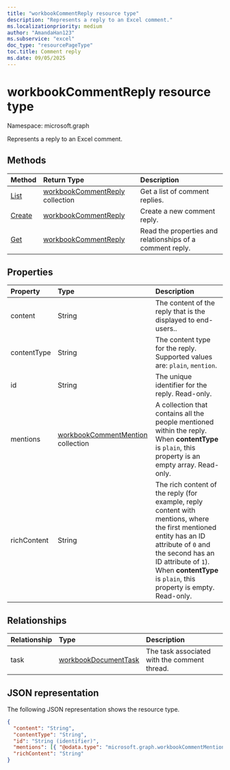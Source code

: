 ```yaml
---
title: "workbookCommentReply resource type"
description: "Represents a reply to an Excel comment."
ms.localizationpriority: medium
author: "AmandaHan123"
ms.subservice: "excel"
doc_type: "resourcePageType"
toc.title: Comment reply
ms.date: 09/05/2025
---
```


# workbookCommentReply resource type

Namespace: microsoft.graph

Represents a reply to an Excel comment.

## Methods

| Method       | Return Type | Description |
|:-------------|:------------|:------------|
| [List](../api/workbookcomment-list-replies.md) | [workbookCommentReply](workbookcommentreply.md) collection | Get a list of comment replies. |
| [Create](../api/workbookcomment-post-replies.md) | [workbookCommentReply](workbookcommentreply.md) | Create a new comment reply. |
| [Get](../api/workbookcommentreply-get.md) | [workbookCommentReply](workbookcommentreply.md) | Read the properties and relationships of a comment reply. |

## Properties

| Property     | Type        | Description |
|:-------------|:------------|:------------|
|content|String|The content of the reply that is the displayed to end-users..|
|contentType|String|The content type for the reply. Supported values are: `plain`, `mention`.|
|id|String|The unique identifier for the reply. Read-only.|
|mentions|[workbookCommentMention](workbookcommentmention.md) collection|A collection that contains all the people mentioned within the reply. When **contentType** is `plain`, this property is an empty array. Read-only.|
|richContent|String|The rich content of the reply (for example, reply content with mentions, where the first mentioned entity has an ID attribute of `0` and the second has an ID attribute of `1`). When **contentType** is `plain`, this property is empty. Read-only.|

## Relationships

|Relationship|Type|Description|
|:---|:---|:---|
|task|[workbookDocumentTask](workbookdocumenttask.md)|The task associated with the comment thread.|

## JSON representation

The following JSON representation shows the resource type.

<!-- {
  "blockType": "resource",
  "optionalProperties": [

  ],
  "@odata.type": "microsoft.graph.workbookCommentReply",
  "keyProperty": "id"
}-->

```json
{
  "content": "String",
  "contentType": "String",
  "id": "String (identifier)",
  "mentions": [{ "@odata.type": "microsoft.graph.workbookCommentMention" }],
  "richContent": "String"
}
```

<!-- uuid: 16cd6b66-4b1a-43a1-adaf-3a886856ed98
2019-02-04 14:57:30 UTC -->
<!-- {
  "type": "#page.annotation",
  "description": "workbookCommentReply resource",
  "keywords": "",
  "section": "documentation",
  "tocPath": ""
}-->


